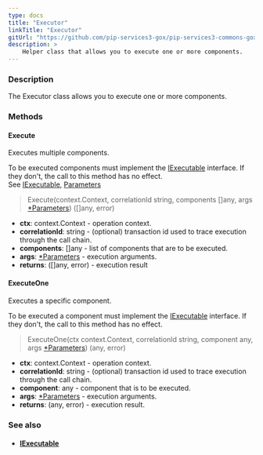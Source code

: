 ```yaml
---
type: docs
title: "Executor"
linkTitle: "Executor"
gitUrl: "https://github.com/pip-services3-gox/pip-services3-commons-gox"
description: >
    Helper class that allows you to execute one or more components.
---
```


### Description

The Executor class allows you to execute one or more components.


### Methods

#### Execute
Executes multiple components.

To be executed components must implement the [IExecutable](../iexecutable) interface.
If they don't, the call to this method has no effect.  
See [IExecutable](../iexecutable), [Parameters](../parameters)

> Execute(context.Context, correlationId string, components []any, args [*Parameters](../parameters)) ([]any, error)

- **ctx**: context.Context - operation context.
- **correlationId**: string - (optional) transaction id used to trace execution through the call chain.
- **components**: []any - list of components that are to be executed.
- **args**: [*Parameters](../parameters) - execution arguments.
- **returns**:  ([]any, error) - execution result

#### ExecuteOne
Executes a specific component.

To be executed a component must implement the [IExecutable](../iexecutable) interface.
If they don't, the call to this method has no effect.

> ExecuteOne(ctx context.Context, correlationId string, component any, args [*Parameters](../parameters)) (any, error)

- **ctx**: context.Context - operation context.
- **correlationId**: string - (optional) transaction id used to trace execution through the call chain.
- **component**: any - component that is to be executed.
- **args**: [*Parameters](../parameters) - execution arguments.
- **returns**:  (any, error) - execution result.

### See also
- #### [IExecutable](../iexecutable)
